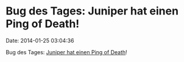 Bug des Tages: Juniper hat einen Ping of Death!
===============================================

Date: 2014-01-25 03:04:36

Bug des Tages: [Juniper hat einen Ping of
Death](http://packetstormsecurity.com/files/124903/Juniper-SSG20-Denial-Of-Service.html)!
